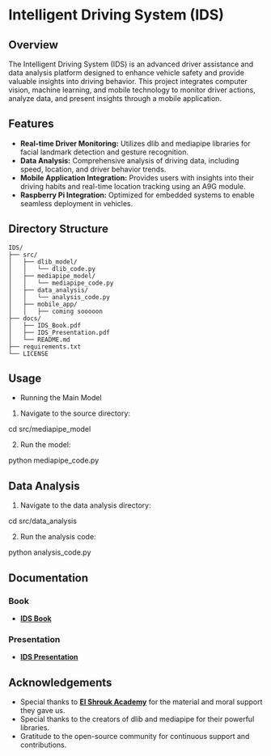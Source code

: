 # Intelligent Driving System (IDS)



## Overview
The Intelligent Driving System (IDS) is an advanced driver assistance and data analysis platform designed to enhance vehicle safety and provide valuable insights into driving behavior. This project integrates computer vision, machine learning, and mobile technology to monitor driver actions, analyze data, and present insights through a mobile application.

## Features
- **Real-time Driver Monitoring:** Utilizes dlib and mediapipe libraries for facial landmark detection and gesture recognition.
- **Data Analysis:** Comprehensive analysis of driving data, including speed, location, and driver behavior trends.
- **Mobile Application Integration:** Provides users with insights into their driving habits and real-time location tracking using an A9G module.
- **Raspberry Pi Integration:** Optimized for embedded systems to enable seamless deployment in vehicles.

## Directory Structure
```plaintext
IDS/
├── src/
│   ├── dlib_model/
│   │   └── dlib_code.py
│   ├── mediapipe_model/
│   │   └── mediapipe_code.py
│   ├── data_analysis/
│   │   └── analysis_code.py
│   ├── mobile_app/
│   │   ├── coming sooooon
├── docs/
│   ├── IDS_Book.pdf
│   ├── IDS_Presentation.pdf
│   └── README.md
├── requirements.txt
└── LICENSE
```


## Usage
 - Running the Main Model
1. Navigate to the source directory:

cd src/mediapipe_model

2. Run the model:

python mediapipe_code.py


## Data Analysis
1. Navigate to the data analysis directory:

cd src/data_analysis

2. Run the analysis code:

python analysis_code.py


## Documentation

### **Book**
- **[IDS Book](docs/IDS_Book.pdf)**

### **Presentation**
- **[IDS Presentation](docs/IDS_Presentation.pdf)**


## Acknowledgements
- Special thanks to **[El Shrouk Academy](https://sha.edu.eg/)** for the material and moral support they gave us.
- Special thanks to the creators of dlib and mediapipe for their powerful libraries.
- Gratitude to the open-source community for continuous support and contributions.

